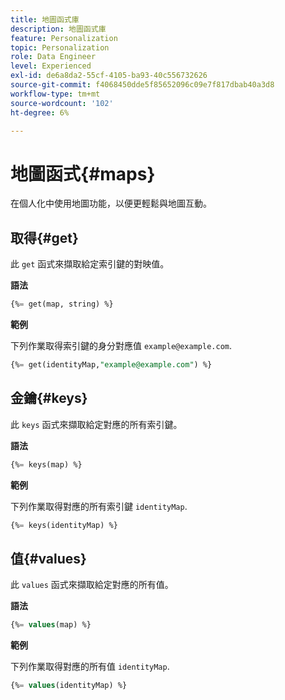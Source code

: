 ```yaml
---
title: 地圖函式庫
description: 地圖函式庫
feature: Personalization
topic: Personalization
role: Data Engineer
level: Experienced
exl-id: de6a8da2-55cf-4105-ba93-40c556732626
source-git-commit: f4068450dde5f85652096c09e7f817dbab40a3d8
workflow-type: tm+mt
source-wordcount: '102'
ht-degree: 6%

---
```


# 地圖函式{#maps}

在個人化中使用地圖功能，以便更輕鬆與地圖互動。

## 取得{#get}

此 `get` 函式來擷取給定索引鍵的對映值。

**語法**

```sql
{%= get(map, string) %}
```

**範例**

下列作業取得索引鍵的身分對應值 `example@example.com`.

```sql
{%= get(identityMap,"example@example.com") %}
```

## 金鑰{#keys}

此 `keys` 函式來擷取給定對應的所有索引鍵。

**語法**

```sql
{%= keys(map) %}
```

**範例**

下列作業取得對應的所有索引鍵 `identityMap`.

```sql
{%= keys(identityMap) %}
```

## 值{#values}

此 `values` 函式來擷取給定對應的所有值。

**語法**

```sql
{%= values(map) %}
```

**範例**

下列作業取得對應的所有值 `identityMap`.

```sql
{%= values(identityMap) %}
```
